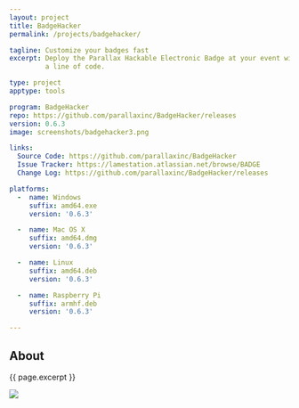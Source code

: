 ```yaml
---
layout: project
title: BadgeHacker
permalink: /projects/badgehacker/

tagline: Customize your badges fast
excerpt: Deploy the Parallax Hackable Electronic Badge at your event without ever having to touch
         a line of code.

type: project
apptype: tools

program: BadgeHacker
repo: https://github.com/parallaxinc/BadgeHacker/releases
version: 0.6.3
image: screenshots/badgehacker3.png

links:
  Source Code: https://github.com/parallaxinc/BadgeHacker
  Issue Tracker: https://lamestation.atlassian.net/browse/BADGE
  Change Log: https://github.com/parallaxinc/BadgeHacker/releases

platforms:
  -  name: Windows
     suffix: amd64.exe
     version: '0.6.3'

  -  name: Mac OS X
     suffix: amd64.dmg
     version: '0.6.3'

  -  name: Linux
     suffix: amd64.deb
     version: '0.6.3'

  -  name: Raspberry Pi
     suffix: armhf.deb
     version: '0.6.3'

---
```



<div class="row">
  <div class="col-sm-6 col-md-6">
    <h2>About</h2>
    <p class="lead">{{ page.excerpt }}</p>
  </div>
  <div class="col-sm-6 col-md-6">
   <img src="{{ page.image }}" />
  </div>
</div>
